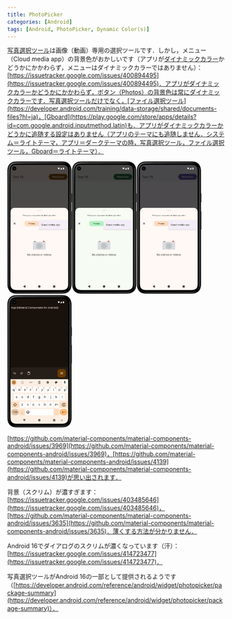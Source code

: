 ```yaml
---
title: PhotoPicker
categories: [Android]
tags: [Android, PhotoPicker, Dynamic Color(s)]
---
```

[写真選択ツール](https://developer.android.com/training/data-storage/shared/photopicker?hl=ja)は画像（動画）専用の選択ツールです．しかし，メニュー（Cloud media app）の背景色がおかしいです（アプリが[ダイナミックカラー](https://developer.android.com/develop/ui/views/theming/dynamic-colors?hl=ja)かどうかにかかわらず，メニューはダイナミックカラーではありません）：[https://issuetracker.google.com/issues/400894495](https://issuetracker.google.com/issues/400894495)．アプリがダイナミックカラーかどうかにかかわらず，ボタン（Photos）の背景色は常にダイナミックカラーです．写真選択ツールだけでなく，[ファイル選択ツール](https://developer.android.com/training/data-storage/shared/documents-files?hl=ja)，[Gboard](https://play.google.com/store/apps/details?id=com.google.android.inputmethod.latin)も．アプリがダイナミックカラーかどうかに追随する設定はありません（アプリのテーマにも追随しません．システム＝ライトテーマ，アプリ＝ダークテーマの時，写真選択ツール，ファイル選択ツール，Gboard＝ライトテーマ）．

<img src="/assets/img/2025-03-05-1.png" alt="" width="150"><img src="/assets/img/2025-03-05-2.png" alt="" width="150"><img src="/assets/img/2025-03-05-3.png" alt="" width="150">\
<img src="/assets/img/2025-03-20-1.png" alt="" width="150">

[https://github.com/material-components/material-components-android/issues/3969](https://github.com/material-components/material-components-android/issues/3969)，[https://github.com/material-components/material-components-android/issues/4139](https://github.com/material-components/material-components-android/issues/4139)が思い出されます．

背景（スクリム）が濃すぎます：[https://issuetracker.google.com/issues/403485646](https://issuetracker.google.com/issues/403485646)，[https://github.com/material-components/material-components-android/issues/3635](https://github.com/material-components/material-components-android/issues/3635)．薄くする方法が分かりません．

Android 16でダイアログのスクリムが濃くなっています（汗）：[https://issuetracker.google.com/issues/414723477](https://issuetracker.google.com/issues/414723477)．

写真選択ツールがAndroid 16の一部として提供されるようです（[https://developer.android.com/reference/android/widget/photopicker/package-summary](https://developer.android.com/reference/android/widget/photopicker/package-summary)）．